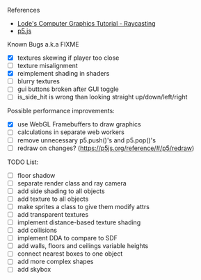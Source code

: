 References

-  [Lode's Computer Graphics Tutorial - Raycasting](https://lodev.org/cgtutor/raycasting.html)
-  [p5.js](https://p5js.org/reference/)

Known Bugs a.k.a
FIXME

-  [x] textures skewing if player too close
-  [ ] texture misalignment
-  [x] reimplement shading in shaders
-  [ ] blurry textures
-  [ ] gui buttons broken after GUI toggle
-  [ ] is_side_hit is wrong than looking straight up/down/left/right

Possible performance improvements:

-  [x] use WebGL Framebuffers to draw graphics
-  [ ] calculations in separate web workers
-  [ ] remove unnecessary p5.push()'s and p5.pop()'s
-  [ ] redraw on changes? (https://p5js.org/reference/#/p5/redraw)

TODO List:

-  [ ] floor shadow
-  [ ] separate render class and ray camera
-  [ ] add side shading to all objects
-  [ ] add texture to all objects
-  [ ] make sprites a class to give them modify attrs
-  [ ] add transparent textures
-  [ ] implement distance-based texture shading
-  [ ] add collisions
-  [ ] implement DDA to compare to SDF
-  [ ] add walls, floors and ceilings variable heights
-  [ ] connect nearest boxes to one object
-  [ ] add more complex shapes
-  [ ] add skybox
